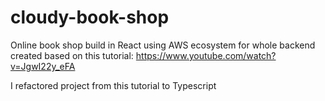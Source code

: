 # cloudy-book-shop

Online book shop build in React using AWS ecosystem for whole backend created based on this tutorial:
https://www.youtube.com/watch?v=JgwI22y_eFA

I refactored project from this tutorial to Typescript
